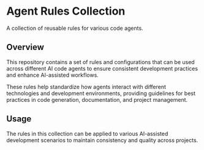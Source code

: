 # Agent Rules Collection

A collection of reusable rules for various code agents.

## Overview

This repository contains a set of rules and configurations that can be used across different AI code agents to ensure consistent development practices and enhance AI-assisted workflows.

These rules help standardize how agents interact with different technologies and development environments, providing guidelines for best practices in code generation, documentation, and project management.

## Usage

The rules in this collection can be applied to various AI-assisted development scenarios to maintain consistency and quality across projects.